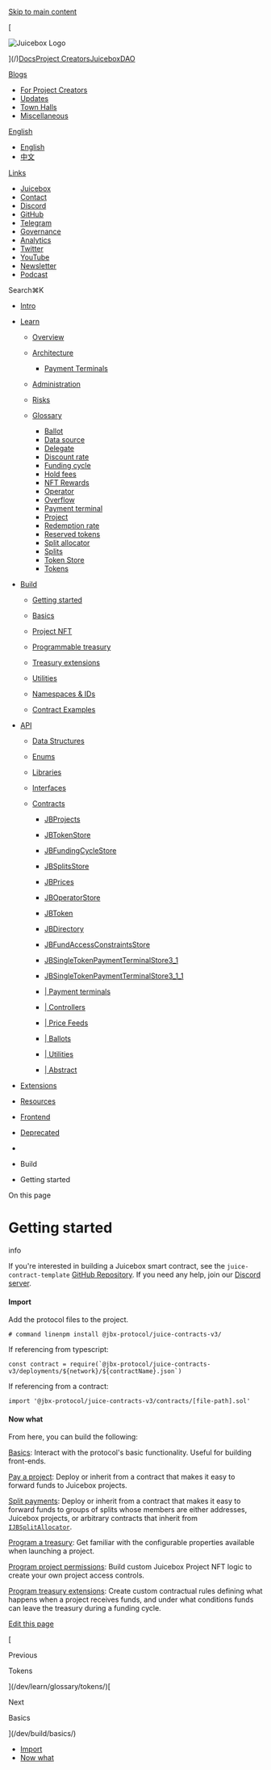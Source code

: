 [Skip to main content](#__docusaurus_skipToContent_fallback)

[

![Juicebox Logo](https://docs.juicebox.money/dev/build/getting-started//img/logo/main-logo-black.svg)

](/)[Docs](/dev/)[Project Creators](/user/)[JuiceboxDAO](/dao/)

[Blogs](/blogs/)

- [For Project Creators](/blog/)
- [Updates](/updates/)
- [Town Halls](/town-hall/)
- [Miscellaneous](/misc/)

[English](#)

- [English](/dev/build/getting-started/)
- [中文](/zh/dev/build/getting-started/)

[Links](#)

- [Juicebox](https://juicebox.money)
- [Contact](https://juicebox.money/contact)
- [Discord](https://discord.gg/juicebox)
- [GitHub](https://github.com/jbx-protocol)
- [Telegram](https://t.me/jbx_eth)
- [Governance](https://jbdao.org)
- [Analytics](/dao/reference/analytics/)
- [Twitter](https://twitter.com/juiceboxETH)
- [YouTube](https://www.youtube.com/c/JuiceboxDAO/)
- [Newsletter](https://subscribepage.io/juicenews)
- [Podcast](https://anchor.fm/thejuicecast)

Search⌘K

- [Intro](/dev/)
- [Learn](#)
    
    - [Overview](/dev/learn/overview/)
    - [Architecture](/dev/learn/architecture/)
        
        - [Payment Terminals](/dev/learn/architecture/terminals/)
    - [Administration](/dev/learn/administration/)
    - [Risks](/dev/learn/risks/)
    - [Glossary](/dev/learn/glossary/)
        
        - [Ballot](/dev/learn/glossary/ballot/)
        - [Data source](/dev/learn/glossary/data-source/)
        - [Delegate](/dev/learn/glossary/delegate/)
        - [Discount rate](/dev/learn/glossary/discount-rate/)
        - [Funding cycle](/dev/learn/glossary/funding-cycle/)
        - [Hold fees](/dev/learn/glossary/hold-fees/)
        - [NFT Rewards](/dev/learn/glossary/nft-rewards/)
        - [Operator](/dev/learn/glossary/operator/)
        - [Overflow](/dev/learn/glossary/overflow/)
        - [Payment terminal](/dev/learn/glossary/payment-terminal/)
        - [Project](/dev/learn/glossary/project/)
        - [Redemption rate](/dev/learn/glossary/redemption-rate/)
        - [Reserved tokens](/dev/learn/glossary/reserved-tokens/)
        - [Split allocator](/dev/learn/glossary/split-allocator/)
        - [Splits](/dev/learn/glossary/splits/)
        - [Token Store](/dev/learn/glossary/token-store/)
        - [Tokens](/dev/learn/glossary/tokens/)
- [Build](#)
    
    - [Getting started](/dev/build/getting-started/)
    - [Basics](/dev/build/basics/)
    - [Project NFT](/dev/build/project-nft/)
    - [Programmable treasury](/dev/build/programmable-treasury/)
    - [Treasury extensions](/dev/build/treasury-extensions/)
        
    - [Utilities](#)
        
    - [Namespaces & IDs](/dev/build/namespace/)
    - [Contract Examples](/dev/build/examples/)
- [API](#)
    
    - [Data Structures](#)
        
    - [Enums](#)
        
    - [Libraries](#)
        
    - [Interfaces](#)
        
    - [Contracts](/dev/api/contracts/)
        
        - [JBProjects](/dev/api/contracts/jbprojects/)
            
        - [JBTokenStore](/dev/api/contracts/jbtokenstore/)
            
        - [JBFundingCycleStore](/dev/api/contracts/jbfundingcyclestore/)
            
        - [JBSplitsStore](/dev/api/contracts/jbsplitsstore/)
            
        - [JBPrices](/dev/api/contracts/jbprices/)
            
        - [JBOperatorStore](/dev/api/contracts/jboperatorstore/)
            
        - [JBToken](/dev/api/contracts/jbtoken/)
            
        - [JBDirectory](/dev/api/contracts/jbdirectory/)
            
        - [JBFundAccessConstraintsStore](/dev/api/contracts/jbfundaccessconstraintsstore/)
        - [JBSingleTokenPaymentTerminalStore3_1](/dev/api/contracts/jbsingletokenpaymentterminalstore3_1/)
        - [JBSingleTokenPaymentTerminalStore3_1_1](/dev/api/contracts/jbsingletokenpaymentterminalstore3_1_1/)
        - [| Payment terminals](#)
            
        - [| Controllers](#)
            
        - [| Price Feeds](#)
            
        - [| Ballots](#)
            
        - [| Utilities](#)
            
        - [| Abstract](#)
            
- [Extensions](#)
    
- [Resources](#)
    
- [Frontend](/dev/frontend/)
    
- [Deprecated](#)
    

- [](/)
- Build
- Getting started

On this page

# Getting started

info

If you're interested in building a Juicebox smart contract, see the `juice-contract-template` [GitHub Repository](https://github.com/jbx-protocol/juice-contract-template). If you need any help, join our [Discord server](https://discord.gg/juicebox).

#### Import[​](#import "Direct link to Import")

Add the protocol files to the project.

```
# command linenpm install @jbx-protocol/juice-contracts-v3/
```

If referencing from typescript:

```
const contract = require(`@jbx-protocol/juice-contracts-v3/deployments/${network}/${contractName}.json`)
```

If referencing from a contract:

```
import '@jbx-protocol/juice-contracts-v3/contracts/[file-path].sol'
```

#### Now what[​](#now-what "Direct link to Now what")

From here, you can build the following:

[Basics](/dev/build/basics/): Interact with the protocol's basic functionality. Useful for building front-ends.

[Pay a project](/dev/build/utilities/project-payer/): Deploy or inherit from a contract that makes it easy to forward funds to Juicebox projects.

[Split payments](/dev/build/utilities/splits-payer/): Deploy or inherit from a contract that makes it easy to forward funds to groups of splits whose members are either addresses, Juicebox projects, or arbitrary contracts that inherit from [`IJBSplitAllocator`](/dev/build/treasury-extensions/split-allocator/).

[Program a treasury](/dev/build/programmable-treasury/): Get familiar with the configurable properties available when launching a project.

[Program project permissions](/dev/build/project-nft/): Build custom Juicebox Project NFT logic to create your own project access controls.

[Program treasury extensions](/dev/build/treasury-extensions/): Create custom contractual rules defining what happens when a project receives funds, and under what conditions funds can leave the treasury during a funding cycle.

[Edit this page](https://github.com/jbx-protocol/juice-docs/blob/main/docs/dev/build/getting-started.md)

[

Previous

Tokens

](/dev/learn/glossary/tokens/)[

Next

Basics

](/dev/build/basics/)

- [Import](#import)
- [Now what](#now-what)